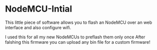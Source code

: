 # NodeMCU-Intial
This little piece of software allows you to flash an NodeMCU over an web interface and also configure wifi.

I used this for all my new NodeMCUs to preflash them only once
After falshing this firmware you can upload any bin file for a custom firmware!
